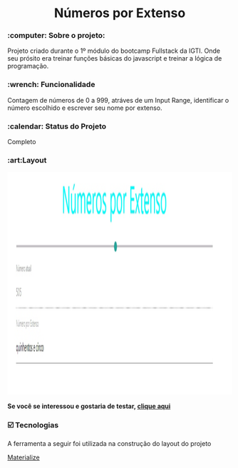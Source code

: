 <h1 align="center">Números por Extenso</h1>
<h3>:computer: Sobre o projeto:</h3
<p>Projeto criado durante o 1º módulo do bootcamp Fullstack da IGTI. Onde seu prósito era treinar funções básicas do javascript e treinar a lógica de programação.</p>

<h3>:wrench: Funcionalidade</h3>
<p> Contagem de números de 0 a 999, atráves de um Input Range, identificar o número escolhido e escrever seu nome por extenso.</p>
<h3>:calendar: Status do Projeto</h3>
<p>Completo</p>
<h3>:art:Layout</h3>
<img src="img_numbers.jpg" width:"500px" height="500px">
<p><strong>Se você se interessou e gostaria de testar, <a href="https://mands-codes.github.io/numeros_extenso-cursoIGTI/">clique aqui</a></strong></p>
<h3>☑️ Tecnologias</h3>
<p>A ferramenta a seguir foi utilizada na construção do layout do projeto</p>
<a href="https://materializecss.com/">Materialize</a>
